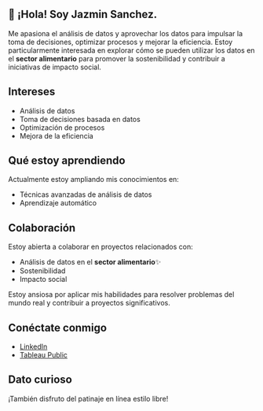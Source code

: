 
## 👋 ¡Hola! Soy Jazmin Sanchez.

Me apasiona el análisis de datos y aprovechar los datos para impulsar la toma de decisiones, optimizar procesos y mejorar la eficiencia. Estoy particularmente interesada en explorar cómo se pueden utilizar los datos en el **sector alimentario** para promover la sostenibilidad y contribuir a iniciativas de impacto social.

## Intereses

-   Análisis de datos
-   Toma de decisiones basada en datos
-   Optimización de procesos
-   Mejora de la eficiencia

## Qué estoy aprendiendo

Actualmente estoy ampliando mis conocimientos en:

-   Técnicas avanzadas de análisis de datos
-   Aprendizaje automático

## Colaboración

Estoy abierta a colaborar en proyectos relacionados con:

-   Análisis de datos en el **sector alimentario**✨
-   Sostenibilidad
-   Impacto social

Estoy ansiosa por aplicar mis habilidades para resolver problemas del mundo real y contribuir a proyectos significativos.

## Conéctate conmigo

-   [LinkedIn](www.linkedin.com/in/jazmin-sanchez-ba2754114)
-   [Tableau Public](https://public.tableau.com/app/profile/jazm.sanchez6559/vizzes)

## Dato curioso

¡También disfruto del patinaje en línea estilo libre!

<!---
JazminKS/JazminKS is a ✨ special ✨ repository because its `README.md` (this file) appears on your GitHub profile.
You can click the Preview link to take a look at your changes.
--->
